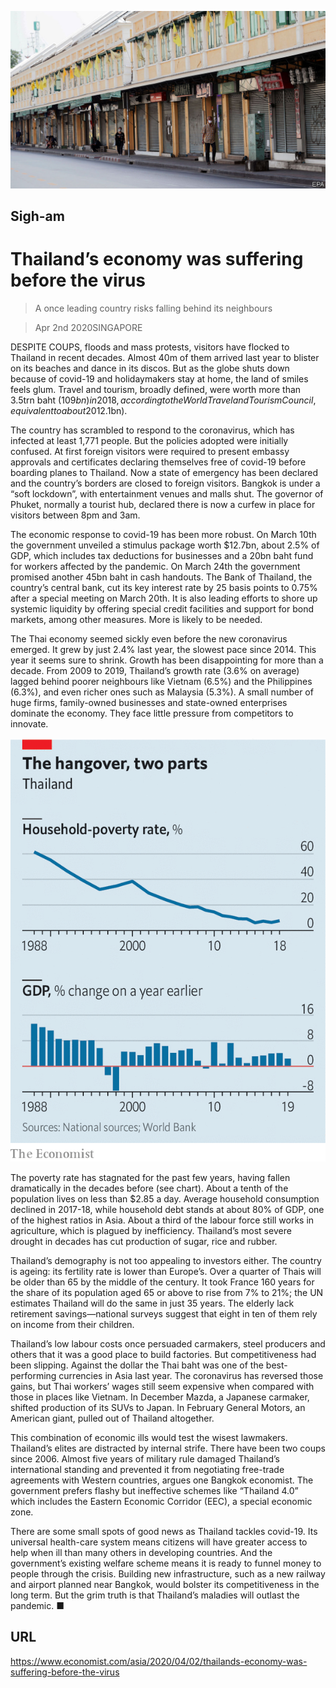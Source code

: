 ![](./images/20200404_ASP506.jpg)

## Sigh-am

# Thailand’s economy was suffering before the virus

> A once leading country risks falling behind its neighbours

> Apr 2nd 2020SINGAPORE

DESPITE COUPS, floods and mass protests, visitors have flocked to Thailand in recent decades. Almost 40m of them arrived last year to blister on its beaches and dance in its discos. But as the globe shuts down because of covid-19 and holidaymakers stay at home, the land of smiles feels glum. Travel and tourism, broadly defined, were worth more than 3.5trn baht ($109bn) in 2018, according to the World Travel and Tourism Council, equivalent to about 20% of the country’s GDP. The Kasikorn Research Centre, a Thai outfit which conducts economic analysis, estimates that if the covid-19 pandemic lasts into September, Thailand’s losses will amount to 400bn baht ($12.1bn).

The country has scrambled to respond to the coronavirus, which has infected at least 1,771 people. But the policies adopted were initially confused. At first foreign visitors were required to present embassy approvals and certificates declaring themselves free of covid-19 before boarding planes to Thailand. Now a state of emergency has been declared and the country’s borders are closed to foreign visitors. Bangkok is under a “soft lockdown”, with entertainment venues and malls shut. The governor of Phuket, normally a tourist hub, declared there is now a curfew in place for visitors between 8pm and 3am.

The economic response to covid-19 has been more robust. On March 10th the government unveiled a stimulus package worth $12.7bn, about 2.5% of GDP, which includes tax deductions for businesses and a 20bn baht fund for workers affected by the pandemic. On March 24th the government promised another 45bn baht in cash handouts. The Bank of Thailand, the country’s central bank, cut its key interest rate by 25 basis points to 0.75% after a special meeting on March 20th. It is also leading efforts to shore up systemic liquidity by offering special credit facilities and support for bond markets, among other measures. More is likely to be needed.

The Thai economy seemed sickly even before the new coronavirus emerged. It grew by just 2.4% last year, the slowest pace since 2014. This year it seems sure to shrink. Growth has been disappointing for more than a decade. From 2009 to 2019, Thailand’s growth rate (3.6% on average) lagged behind poorer neighbours like Vietnam (6.5%) and the Philippines (6.3%), and even richer ones such as Malaysia (5.3%). A small number of huge firms, family-owned businesses and state-owned enterprises dominate the economy. They face little pressure from competitors to innovate.



![](./images/20200404_ASC860.png)

The poverty rate has stagnated for the past few years, having fallen dramatically in the decades before (see chart). About a tenth of the population lives on less than $2.85 a day. Average household consumption declined in 2017-18, while household debt stands at about 80% of GDP, one of the highest ratios in Asia. About a third of the labour force still works in agriculture, which is plagued by inefficiency. Thailand’s most severe drought in decades has cut production of sugar, rice and rubber.

Thailand’s demography is not too appealing to investors either. The country is ageing: its fertility rate is lower than Europe’s. Over a quarter of Thais will be older than 65 by the middle of the century. It took France 160 years for the share of its population aged 65 or above to rise from 7% to 21%; the UN estimates Thailand will do the same in just 35 years. The elderly lack retirement savings—national surveys suggest that eight in ten of them rely on income from their children.

Thailand’s low labour costs once persuaded carmakers, steel producers and others that it was a good place to build factories. But competitiveness had been slipping. Against the dollar the Thai baht was one of the best-performing currencies in Asia last year. The coronavirus has reversed those gains, but Thai workers’ wages still seem expensive when compared with those in places like Vietnam. In December Mazda, a Japanese carmaker, shifted production of its SUVs to Japan. In February General Motors, an American giant, pulled out of Thailand altogether.

This combination of economic ills would test the wisest lawmakers. Thailand’s elites are distracted by internal strife. There have been two coups since 2006. Almost five years of military rule damaged Thailand’s international standing and prevented it from negotiating free-trade agreements with Western countries, argues one Bangkok economist. The government prefers flashy but ineffective schemes like “Thailand 4.0” which includes the Eastern Economic Corridor (EEC), a special economic zone.

There are some small spots of good news as Thailand tackles covid-19. Its universal health-care system means citizens will have greater access to help when ill than many others in developing countries. And the government’s existing welfare scheme means it is ready to funnel money to people through the crisis. Building new infrastructure, such as a new railway and airport planned near Bangkok, would bolster its competitiveness in the long term. But the grim truth is that Thailand’s maladies will outlast the pandemic. ■

## URL

https://www.economist.com/asia/2020/04/02/thailands-economy-was-suffering-before-the-virus
